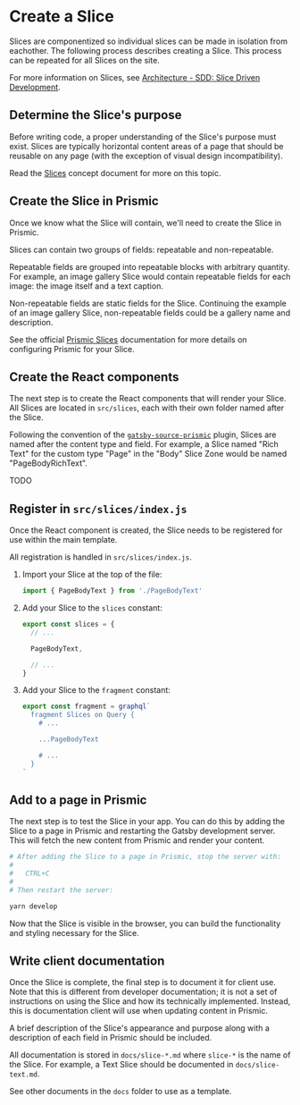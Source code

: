 # Create a Slice

Slices are componentized so individual slices can be made in isolation from
eachother. The following process describes creating a Slice. This process can
be repeated for all Slices on the site.

For more information on Slices, see [Architecture - SDD: Slice Driven
Development][arch-sdd].

## Determine the Slice's purpose

Before writing code, a proper understanding of the Slice's purpose must exist.
Slices are typically horizontal content areas of a page that should be reusable
on any page (with the exception of visual design incompatibility).

Read the [Slices](concept-slices.md) concept document for more on this topic.

## Create the Slice in Prismic

Once we know what the Slice will contain, we'll need to create the Slice in
Prismic.

Slices can contain two groups of fields: repeatable and non-repeatable.

Repeatable fields are grouped into repeatable blocks with arbitrary quantity.
For example, an image gallery Slice would contain repeatable fields for each
image: the image itself and a text caption.

Non-repeatable fields are static fields for the Slice. Continuing the example
of an image gallery Slice, non-repeatable fields could be a gallery name and
description.

See the official [Prismic Slices][prismic-slices] documentation for more
details on configuring Prismic for your Slice.

## Create the React components

The next step is to create the React components that will render your Slice.
All Slices are located in `src/slices`, each with their own folder named after
the Slice.

Following the convention of the
[`gatsby-source-prismic`][gatsby-source-prismic-slices] plugin, Slices are
named after the content type and field. For example, a Slice named "Rich Text"
for the custom type "Page" in the "Body" Slice Zone would be named
"PageBodyRichText".

TODO

## Register in `src/slices/index.js`

Once the React component is created, the Slice needs to be registered for use
within the main template.

All registration is handled in `src/slices/index.js`.

1. Import your Slice at the top of the file:

   ```js
   import { PageBodyText } from './PageBodyText'
   ```

1. Add your Slice to the `slices` constant:

   ```js
   export const slices = {
     // ...

     PageBodyText,

     // ...
   }
   ```

1. Add your Slice to the `fragment` constant:

   ```js
   export const fragment = graphql`
     fragment Slices on Query {
       # ...

       ...PageBodyText

       # ...
     }
   `
   ```

## Add to a page in Prismic

The next step is to test the Slice in your app. You can do this by adding the
Slice to a page in Prismic and restarting the Gatsby development server. This
will fetch the new content from Prismic and render your content.

```sh
# After adding the Slice to a page in Prismic, stop the server with:
#
#   CTRL+C
#
# Then restart the server:

yarn develop
```

Now that the Slice is visible in the browser, you can build the functionality
and styling necessary for the Slice.

## Write client documentation

Once the Slice is complete, the final step is to document it for client use.
Note that this is different from developer documentation; it is not a set of
instructions on using the Slice and how its technically implemented. Instead,
this is documentation client will use when updating content in Prismic.

A brief description of the Slice's appearance and purpose along with a
description of each field in Prismic should be included.

All documentation is stored in `docs/slice-*.md` where `slice-*` is the name of
the Slice. For example, a Text Slice should be documented in
`docs/slice-text.md`.

See other documents in the `docs` folder to use as a template.

[arch-sdd]: concept-architecture.md#sdd-slice-driven-development
[prismic-slices]: https://intercom.help/prismicio/content-modeling-and-custom-types/field-reference/slices
[gatsby-source-prismic-slices]: https://github.com/angeloashmore/gatsby-source-prismic#query-slices
